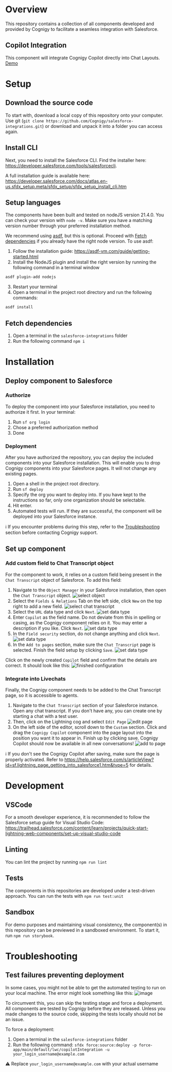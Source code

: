 # Overview

This repository contains a collection of all components developed and provided by Cognigy to facilitate a seamless integration with Salesforce.

## Copilot Integration

This component will integrate Cognigy Copilot directly into Chat Layouts. [Demo](https://658d8d4043dc6727aed29fd1-cgdzcjhdkx.chromatic.com/?path=/story/copilotintegration--in-layout)

# Setup

## Download the source code

To start with, download a local copy of this repository onto your computer. Use git (`git clone https://github.com/Cognigy/salesforce-integrations.git`) or download and unpack it into a folder you can access again.

## Install CLI

Next, you need to install the Salesforce CLI. Find the installer here: https://developer.salesforce.com/tools/salesforcecli.

A full installation guide is available here: https://developer.salesforce.com/docs/atlas.en-us.sfdx_setup.meta/sfdx_setup/sfdx_setup_install_cli.htm

## Setup languages

The components have been built and tested on nodeJS version 21.4.0. You can check your version with `node -v`. Make sure you have a matching version number through your preferred installation method.

We recommend using [asdf](https://asdf-vm.com/), but this is optional. Proceed with [Fetch dependencies](#fetch-dependencies) if you already have the right node version. To use asdf:

1. Follow the installation guide: https://asdf-vm.com/guide/getting-started.html
2. Install the NodeJS plugin and install the right version by running the following command in a terminal window

```bash
asdf plugin-add nodejs
```

3. Restart your terminal
4. Open a terminal in the project root directory and run the following commands:

```bash
asdf install
```

## Fetch dependencies

1. Open a terminal in the `salesforce-integrations` folder
2. Run the following command `npm i`

# Installation

## Deploy component to Salesforce

### Authorize

To deploy the component into your Salesforce installation, you need to authorize it first. In your terminal:

1. Run `sf org login`
2. Chose a preferred authorization method
3. Done

### Deployment

After you have authorized the repository, you can deploy the included components into your Salesforce installation. This will enable you to drop Cognigy components into your Salesforce pages. It will not change any existing pages.

1. Open a shell in the project root directory.
2. Run `sf deploy`
3. Specify the org you want to deploy into. If you have kept to the instructions so far, only one organization should be selectable.
4. Hit enter.
5. Automated tests will run. If they are successful, the component will be deployed into your Salesforce instance.

ℹ️ If you encounter problems during this step, refer to the [Troubleshooting](#troubleshooting) section before contacting Cognigy support.

## Set up component

### Add custom field to Chat Transcript object

For the component to work, it relies on a custom field being present in the `Chat Transcript` object of Salesforce. To add this field:

1. Navigate to the `Object Manager` in your Salesforce installation, then open the `Chat Transcript` object.
   ![select object](docs/custom_property/01_select_object.png)
2. Select the `Fields & Relations` Tab on the left side, click `New` on the top right to add a new field.
   ![select chat transcript](docs/custom_property/02_add_new_field.png)
3. Select the `URL` data type and click `Next`.
   ![set data type](docs/custom_property/03_set_data_type.png)
4. Enter `Copilot` as the field name. Do not deviate from this in spelling or casing, as the Cognigy component relies on it. You may enter a description if you like. Click `Next`.
   ![set data type](docs/custom_property/04_enter_details.png)
5. In the `Field security` section, do not change anything and click `Next`.
   ![set data type](docs/custom_property/05_set_security.png)
6. In the `Add to pages` section, make sure the `Chat Transcript` page is selected. Finish the field setup by clicking `Save`.
   ![set data type](docs/custom_property/06_add_to_pages.png)

Click on the newly created `Copilot` field and confirm that the details are correct. It should look like this:
![finished configuration](docs/custom_property/07_finished.png)

### Integrate into Livechats

Finally, the Cognigy component needs to be added to the Chat Transcript page, so it is accessible to agents.

1. Navigate to the `Chat Transcript` section of your Salesforce instance. Open any chat transcript. If you don't have any, you can create one by starting a chat with a test user.
2. Then, click on the Lightning cog and select `Edit Page`
   ![edit page](docs/add_to_page/edit_page.png)
3. On the left side of the editor, scroll down to the `Custom` section. Click and drag the `Cognigy Copilot` component into the page layout into the position you want it to appear in. Finish up by clicking save. Cognigy Copilot should now be available in all new conversations!
   ![add to page](docs/add_to_page/add_to_page.png)

ℹ️ If you don't see the Cognigy Copilot after saving, make sure the page is properly activated. Refer to https://help.salesforce.com/s/articleView?id=sf.lightning_page_getting_into_salesforce1.htm&type=5 for details.

# Development

## VSCode

For a smooth developer experience, it is recommended to follow the Salesforce setup guide for Visual Studio Code: https://trailhead.salesforce.com/content/learn/projects/quick-start-lightning-web-components/set-up-visual-studio-code

## Linting

You can lint the project by running `npm run lint`

## Tests

The components in this repositories are developed under a test-driven approach. You can run the tests with `npm run test:unit`

## Sandbox

For demo purposes and maintaining visual consistency, the component(s) in this repository can be previewed in a sandboxed environment. To start it, run `npm run storybook`.

# Troubleshooting

## Test failures preventing deployment

In some cases, you might not be able to get the automated testing to run on your local machine. The error might look something like this:
![image](https://github.com/Cognigy/salesforce-integrations/assets/8217788/54abdbbb-7d50-4726-9d37-52583a654362)

To circumvent this, you can skip the testing stage and force a deployment. All components are tested by Cognigy before they are released. Unless you made changes to the source code, skipping the tests locally should not be an issue.

To force a deployment:

1. Open a terminal in the `salesforce-integrations` folder
2. Run the following command: `sfdx force:source:deploy -p force-app/main/default/lwc/copilotIntegration -u
your_login_username@example.com`

⚠️ Replace `your_login_username@example.com` with your actual username
